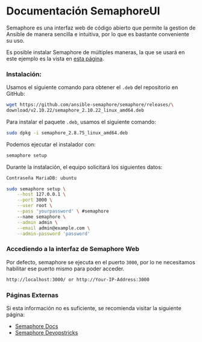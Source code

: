 # Documentación SemaphoreUI

Semaphore es una interfaz web de código abierto que permite la gestion de Ansible de manera sencilla e intuitiva, por lo que es bastante conveniente su uso.

Es posible instalar Semaphore de múltiples maneras, la que se usará en este ejemplo es la vista en [esta página](https://docs.semaphoreui.com/administration-guide/installation/#package-manager).

### Instalación:
Usamos el siguiente comando para obtener el `.deb` del repositorio en GitHub:
```sh
wget https://github.com/ansible-semaphore/semaphore/releases/\
download/v2.10.22/semaphore_2.10.22_linux_amd64.deb
```
Para instalar el paquete `.deb`, usamos el siguiente comando:
```sh
sudo dpkg -i semaphore_2.8.75_linux_amd64.deb
```
Podemos ejecutar el instalador con:
```sh
semaphore setup
```
Durante la instalación, el equipo solicitará los siguientes datos:
```sh
Contraseña MariaDB: ubuntu

sudo semaphore setup \
    --host 127.0.0.1 \
    --port 3000 \
    --user root \
    --pass 'yourpassword' \ #semaphore
    --name semaphore \
    --admin admin \
    --email admin@example.com \
    --admin-password 'password'
```

### Accediendo a la interfaz de Semaphore Web
Por defecto, semaphore se ejecuta en el puerto `3000`, por lo ne necesitamos habilitar ese puerto mismo para poder acceder.
```sh
http://localhost:3000/ or http://Your-IP-Address:3000
```

### Páginas Externas
Si esta información no es suficiente, se recomienda visitar la siguiente página:
- [Semaphore Docs](https://docs.semaphoreui.com/administration-guide/installation/#package-manager)
- [Semaphore Devopstricks](https://www.devopstricks.in/installing-semaphore-web-ui-for-ansible-on-ubuntu-22-04-lts/#:~:text=Installing%20Semaphore%20Web%20UI%20for%20Ansible%20on%20Ubuntu,5%20Step%205%3A%20Accessing%20Semaphore%20Web%20UI%20)